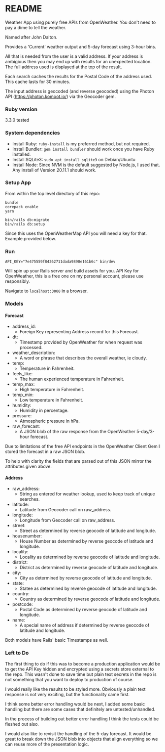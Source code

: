 # README

Weather App using purely free APIs from OpenWeather.  You don't need to pay a dime to tell the weather.

Named after John Dalton.

Provides a 'Current' weather output and 5-day forecast using 3-hour bins.

All that is needed from the user is a valid address.  If your address is ambigious then you may end up with results for an unexpected location.  The full address used is displayed at the top of the result.

Each search caches the results for the Postal Code of the address used.  This cache lasts for 30 minutes.

The input address is geocoded (and reverse geocoded) using the Photon API (https://photon.komoot.io/) via the Geocoder gem.

### Ruby version

3.3.0 tested

### System dependencies

* Install Ruby: `ruby-install` is my preferred method, but not required.
* Install Bundler: `gem install bundler` should work once you have Ruby installed.
* Install SQLite3: `sudo apt install sqlite3` on Debian/Ubuntu
* Install Node: Since NVM is the default suggested by Node.js, I used that.  Any install of Version 20.11.1 should work.

### Setup App

From within the top level directory of this repo:

```
bundle
corepack enable
yarn

bin/rails db:migrate
bin/rails db:setup
```

Since this uses the OpenWeatherMap API you will need a key for that.  Example provided below.

### Run

`API_KEY="7e475559f84362711dada9890e161b6c" bin/dev`

Will spin up your Rails server and build assets for you.  API Key for OpenWeather, this is a free one on my personal account, please use responsibly.

Navigate to `localhost:3000` in a browser.

### Models

#### Forecast
  * address_id:
    - Foreign Key representing Address record for this Forecast.
  * dt:
    - Timestamp provided by OpenWeather for when request was processed.
  * weather_description:
    - A word or phrase that describes the overall weather, ie cloudy.
  * temp:
    - Temperature in Fahrenheit.
  * feels_like:
    - The human experienced temperature in Fahrenheit.
  * temp_max:
    - High temperature in Fahrenheit.
  * temp_min:
    - Low temperature in Fahrenheit.
  * humidity:
    - Humidity in percentage.
  * pressure:
    - Atmospheric pressure in hPa.
  * raw_forecast:
    - A JSON blob of the raw response from the OpenWeather 5-day/3-hour forecast.

Due to limitations of the free API endpoints in the OpenWeather Client Gem I stored the forecast in a raw JSON blob.

To help with clarity the fields that are parsed out of this JSON mirror the attributes given above.

#### Address
  * raw_address:
    - String as entered for weather lookup, used to keep track of unique searches.
  * latitude:
    - Latitude from Geocoder call on raw_address.
  * longitude:
    - Longitude from Geocoder call on raw_address.
  * street:
    - Street as determined by reverse geocode of latitude and longitude.
  * housenumber:
    - House Number as determined by reverse geocode of latitude and longitude.
  * locality:
    - Locality as determined by reverse geocode of latitude and longitude.
  * district:
    - District as determined by reverse geocode of latitude and longitude.
  * city:
    - City as determined by reverse geocode of latitude and longitude.
  * state:
    - Statee as determined by reverse geocode of latitude and longitude.
  * country:
    - Country as determined by reverse geocode of latitude and longitude.
  * postcode:
    - Postal Code as determined by reverse geocode of latitude and longitude.
  * name:
    - A special name of address if determined by reverse geocode of latitude and longitude.

Both models have Rails' basic Timestamps as well.

### Left to Do

The first thing to do if this was to become a production application would be to get the API Key hidden and encrypted using a secrets store external to the repo.
This wasn't done to save time but plain text secrets in the repo is not something that you want to deploy to production of course.

I would really like the results to be styled more.  Obviously a plain text response is not very exciting, but the functionality came first.

I think some better error handling would be next, I added some basic handling but there are some cases that definitely are untested/unhandled.

In the process of building out better error handling I think the tests could be fleshed out also.

I would also like to revisit the handling of the 5-day forecast.  It would be great to break down the JSON blob into objects that align everything so we can reuse more of the presentation logic.

